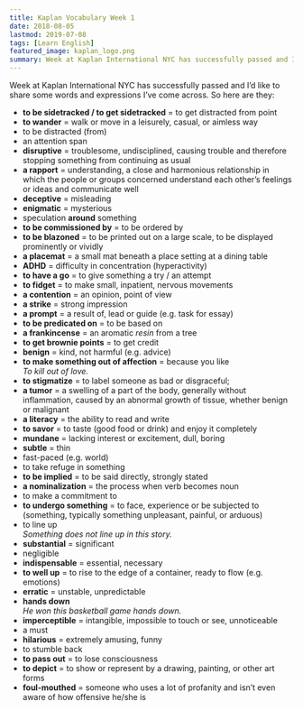 ```yaml
---
title: Kaplan Vocabulary Week 1
date: 2018-08-05
lastmod: 2019-07-08
tags: [Learn English]
featured_image: kaplan_logo.png
summary: Week at Kaplan International NYC has successfully passed and I’d like to share some words and expressions I’ve come across.
---
```


Week at Kaplan International NYC has successfully passed and I’d like to share some words and expressions I’ve come across. So here are they:

- **to be sidetracked / to get sidetracked** = to get distracted from point
- **to wander** = walk or move in a leisurely, casual, or aimless way
- to be distracted (from)
- an attention span
- **disruptive** = troublesome, undisciplined, causing trouble and therefore stopping something from continuing as usual
- **a rapport** = understanding, a close and harmonious relationship in which the people or groups concerned understand each other’s feelings or ideas and communicate well
- **deceptive** = misleading
- **enigmatic** = mysterious
- speculation **around** something
- **to be commissioned by** = to be ordered by
- **to be blazoned** = to be printed out on a large scale, to be displayed prominently or vividly
- **a placemat** = a small mat beneath a place setting at a dining table
- **ADHD** = difficulty in concentration (hyperactivity)
- **to have a go** = to give something a try / an attempt
- **to fidget** = to make small, inpatient, nervous movements
- **a contention** = an opinion, point of view
- **a strike** = strong impression
- **a prompt** = a result of, lead or guide (e.g. task for essay)
- **to be predicated on** = to be based on
- **a frankincense** = an aromatic _resin_ from a tree
- **to get brownie points** = to get credit
- **benign** = kind, not harmful (e.g. advice)
- **to make something out of affection** = because you like  
_To kill out of love._
- **to stigmatize** = to label someone as bad or disgraceful;
- **a tumor** = a swelling of a part of the body, generally without inflammation, caused by an abnormal growth of tissue, whether benign or malignant
- **a literacy** = the ability to read and write
- **to savor** = to taste (good food or drink) and enjoy it completely
- **mundane** = lacking interest or excitement, dull, boring
- **subtle** = thin
- fast-paced (e.g. world)
- to take refuge in something
- **to be implied** = to be said directly, strongly stated
- **a nominalization** = the process when verb becomes noun
- to make a commitment to
- **to undergo something** = to face, experience or be subjected to (something, typically something unpleasant, painful, or arduous)
- to line up  
_Something does not line up in this story._
- **substantial** = significant
- negligible
- **indispensable** = essential, necessary
- **to well up** = to rise to the edge of a container, ready to flow (e.g. emotions)
- **erratic** = unstable, unpredictable
- **hands down**  
_He won this basketball game hands down._
- **imperceptible** = intangible, impossible to touch or see, unnoticeable
- a must
- **hilarious** = extremely amusing, funny
- to stumble back
- **to pass out** = to lose consciousness
- **to depict** = to show or represent by a drawing, painting, or other art forms
- **foul-mouthed** = someone who uses a lot of profanity and isn’t even aware of how offensive he/she is